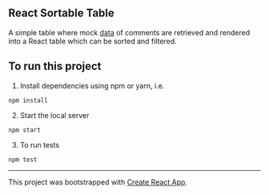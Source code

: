 ## React Sortable Table
A simple table where mock [data](https://jsonplaceholder.typicode.com/comments) of comments are retrieved and rendered into a React table which can be sorted and filtered.

## To run this project

1) Install dependencies using npm or yarn, i.e.
```
npm install
```

2) Start the local server
```
npm start
```

3) To run tests
```
npm test
```
---

This project was bootstrapped with [Create React App](https://github.com/facebook/create-react-app).
